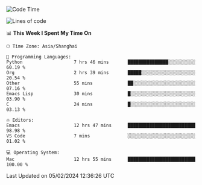 <!--START_SECTION:waka-->
![Code Time](http://img.shields.io/badge/Code%20Time-1%2C792%20hrs%204%20mins-blue)

![Lines of code](https://img.shields.io/badge/From%20Hello%20World%20I%27ve%20Written-288.0%20thousand%20lines%20of%20code-blue)

📊 **This Week I Spent My Time On** 

```text
🕑︎ Time Zone: Asia/Shanghai

💬 Programming Languages: 
Python                   7 hrs 46 mins       ███████████████░░░░░░░░░░   60.19 % 
Org                      2 hrs 39 mins       █████░░░░░░░░░░░░░░░░░░░░   20.54 % 
Other                    55 mins             ██░░░░░░░░░░░░░░░░░░░░░░░   07.16 % 
Emacs Lisp               30 mins             █░░░░░░░░░░░░░░░░░░░░░░░░   03.90 % 
C                        24 mins             █░░░░░░░░░░░░░░░░░░░░░░░░   03.13 % 

🔥 Editors: 
Emacs                    12 hrs 47 mins      █████████████████████████   98.98 % 
VS Code                  7 mins              ░░░░░░░░░░░░░░░░░░░░░░░░░   01.02 % 

💻 Operating System: 
Mac                      12 hrs 55 mins      █████████████████████████   100.00 % 
```


 Last Updated on 05/02/2024 12:36:26 UTC
<!--END_SECTION:waka-->
